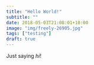 ```yaml
---
title: "Hello World!"
subtitle: ""
date: 2018-05-03T21:08:01+10:00
image: "img/freely-26905.jpg"
tags: ["testing"]
draft: true
---
```

Just saying *hi*!
